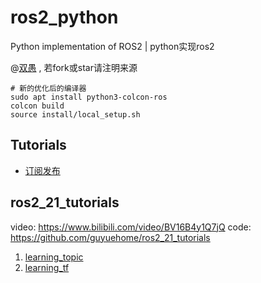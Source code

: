 <!--
 * @Description: 
 * @Author: HCQ
 * @Company(School): UCAS
 * @Email: 1756260160@qq.com
 * @Date: 2022-07-25 11:32:57
 * @LastEditTime: 2022-07-25 15:37:41
 * @FilePath: /ros2_python/README.md
-->
# ros2_python
Python implementation of ROS2 | python实现ros2

@[双愚](https://github.com/HuangCongQing) , 若fork或star请注明来源

```
# 新的优化后的编译器
sudo apt install python3-colcon-ros
colcon build
source install/local_setup.sh

```

## Tutorials
* [订阅发布](tutorials_ws/src/01_publisher_and_subscriber.py)




## ros2_21_tutorials
video: https://www.bilibili.com/video/BV16B4y1Q7jQ
code: https://github.com/guyuehome/ros2_21_tutorials


1. [learning_topic](ros2_21_ws/learning_topic)
1. [learning_tf](ros2_21_ws/learning_tf)